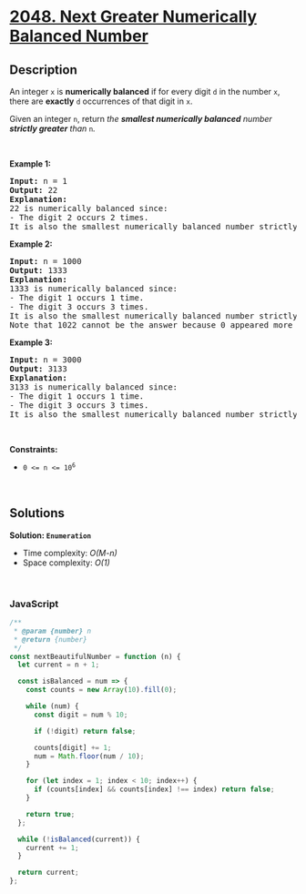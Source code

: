 # [2048. Next Greater Numerically Balanced Number](https://leetcode.com/problems/next-greater-numerically-balanced-number)

## Description

<div class="elfjS" data-track-load="description_content"><p>An integer <code>x</code> is <strong>numerically balanced</strong> if for every digit <code>d</code> in the number <code>x</code>, there are <strong>exactly</strong> <code>d</code> occurrences of that digit in <code>x</code>.</p>

<p>Given an integer <code>n</code>, return <em>the <strong>smallest numerically balanced</strong> number <strong>strictly greater</strong> than </em><code>n</code><em>.</em></p>

<p>&nbsp;</p>
<p><strong class="example">Example 1:</strong></p>

<pre><strong>Input:</strong> n = 1
<strong>Output:</strong> 22
<strong>Explanation:</strong> 
22 is numerically balanced since:
- The digit 2 occurs 2 times. 
It is also the smallest numerically balanced number strictly greater than 1.
</pre>

<p><strong class="example">Example 2:</strong></p>

<pre><strong>Input:</strong> n = 1000
<strong>Output:</strong> 1333
<strong>Explanation:</strong> 
1333 is numerically balanced since:
- The digit 1 occurs 1 time.
- The digit 3 occurs 3 times. 
It is also the smallest numerically balanced number strictly greater than 1000.
Note that 1022 cannot be the answer because 0 appeared more than 0 times.
</pre>

<p><strong class="example">Example 3:</strong></p>

<pre><strong>Input:</strong> n = 3000
<strong>Output:</strong> 3133
<strong>Explanation:</strong> 
3133 is numerically balanced since:
- The digit 1 occurs 1 time.
- The digit 3 occurs 3 times.
It is also the smallest numerically balanced number strictly greater than 3000.
</pre>

<p>&nbsp;</p>
<p><strong>Constraints:</strong></p>

<ul>
	<li><code>0 &lt;= n &lt;= 10<sup>6</sup></code></li>
</ul>
</div>

<p>&nbsp;</p>

## Solutions

**Solution: `Enumeration`**

- Time complexity: <em>O(M-n)</em>
- Space complexity: <em>O(1)</em>

<p>&nbsp;</p>

### **JavaScript**

```js
/**
 * @param {number} n
 * @return {number}
 */
const nextBeautifulNumber = function (n) {
  let current = n + 1;

  const isBalanced = num => {
    const counts = new Array(10).fill(0);

    while (num) {
      const digit = num % 10;

      if (!digit) return false;

      counts[digit] += 1;
      num = Math.floor(num / 10);
    }

    for (let index = 1; index < 10; index++) {
      if (counts[index] && counts[index] !== index) return false;
    }

    return true;
  };

  while (!isBalanced(current)) {
    current += 1;
  }

  return current;
};
```
